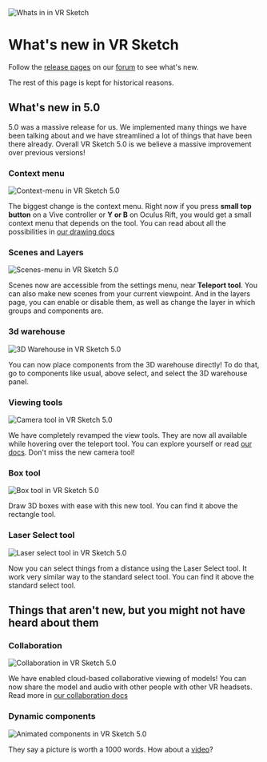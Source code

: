 <img class="img-fluid my-3" src="./img/docs/new-5/whats-new.jpg" alt="Whats in in VR Sketch">


# What's new in VR Sketch

Follow the <a href="https://forum.vrsketch.eu/c/releases">release pages</a> on our <a href="https://forum.vrsketch.eu/">forum</a> to see what's new.

The rest of this page is kept for historical reasons.


## What's new in 5.0

5.0 was a massive release for us. We implemented many things we have been
talking about and we have streamlined a lot of things that have been there
already. Overall VR Sketch 5.0 is we believe a massive improvement over previous
versions!

### Context menu
<img class="img-fluid my-3" src="./img/docs/new-5/context-menu.jpg" alt="Context-menu in VR Sketch 5.0"> 

The biggest change is the context menu. Right now if you press **small top button**
on a Vive controller or **Y or B** on Oculus Rift, you would get a small context
menu that depends on the tool. You can read about all the possibilities in
[our drawing docs](docs-drawing.html)

### Scenes and Layers
<img class="img-fluid my-3" src="./img/docs/new-5/scenes-menu.jpg" alt="Scenes-menu in VR Sketch 5.0"> 

Scenes now are accessible from the settings menu, near **Teleport tool**.
You can also make new scenes from your current viewpoint.  And in the
layers page, you can enable or disable them, as well as change the layer
in which groups and components are.

### 3d warehouse
<img class="img-fluid my-3" src="./img/docs/new-5/3d-warehouse.jpg" alt="3D Warehouse in VR Sketch 5.0"> 

You can now place components from the 3D warehouse directly! To do that,
go to components like usual, above select, and select the 3D warehouse panel.

### Viewing tools
<img class="img-fluid my-3" src="./img/docs/new-5/camera.jpg" alt="Camera tool in VR Sketch 5.0"> 

We have completely revamped the view tools. They are now all available while
hovering over the teleport tool. You can explore yourself or read [our docs](docs-viewing.html).
Don't miss the new camera tool!

### Box tool
<img class="img-fluid my-3" src="./img/docs/new-5/box-tool.jpg" alt="Box tool in VR Sketch 5.0"> 

Draw 3D boxes with ease with this new tool. You can find it above the rectangle tool.

### Laser Select tool
<img class="img-fluid my-3" src="./img/docs/new-5/laser-select.jpg" alt="Laser select tool in VR Sketch 5.0"> 

Now you can select things from a distance using the Laser Select tool. It work very similar way to the
standard select tool. You can find it above the standard select tool.

## Things that aren't new, but you might not have heard about them

### Collaboration
<img class="img-fluid my-3" src="./img/docs/new-5/collaboration.jpg" alt="Collaboration in VR Sketch 5.0"> 

We have enabled cloud-based collaborative viewing of models! You can now
share the model and audio with other people with other VR headsets.
Read more in [our collaboration docs](docs-collaboration.html)

### Dynamic components
<img class="img-fluid my-3" src="./img/docs/new-5/animated-components.jpg" alt="Animated components in VR Sketch 5.0"> 

They say a picture is worth a 1000 words. How about a [video](https://www.youtube.com/watch?v=2zvx-odAwsI)?
